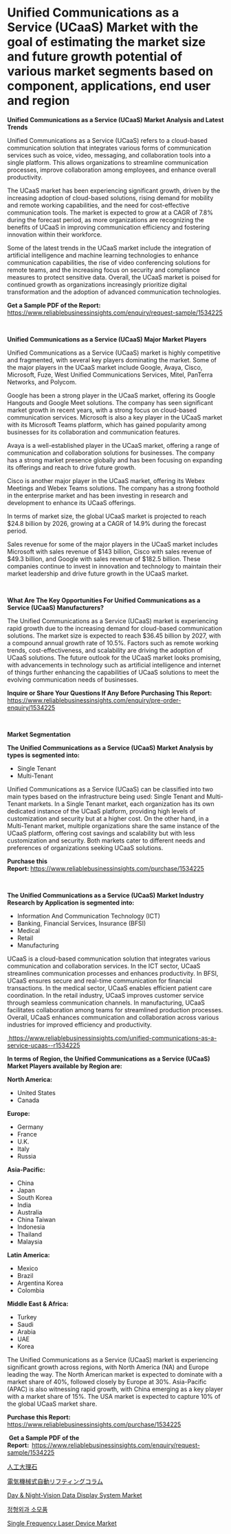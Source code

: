 <p><h1>Unified Communications as a Service (UCaaS) Market with the goal of estimating the market size and future growth potential of various market segments based on component, applications, end user and region</h1></p><p><strong>Unified Communications as a Service (UCaaS) Market Analysis and Latest Trends</strong></p>
<p><p>Unified Communications as a Service (UCaaS) refers to a cloud-based communication solution that integrates various forms of communication services such as voice, video, messaging, and collaboration tools into a single platform. This allows organizations to streamline communication processes, improve collaboration among employees, and enhance overall productivity.</p><p>The UCaaS market has been experiencing significant growth, driven by the increasing adoption of cloud-based solutions, rising demand for mobility and remote working capabilities, and the need for cost-effective communication tools. The market is expected to grow at a CAGR of 7.8% during the forecast period, as more organizations are recognizing the benefits of UCaaS in improving communication efficiency and fostering innovation within their workforce.</p><p>Some of the latest trends in the UCaaS market include the integration of artificial intelligence and machine learning technologies to enhance communication capabilities, the rise of video conferencing solutions for remote teams, and the increasing focus on security and compliance measures to protect sensitive data. Overall, the UCaaS market is poised for continued growth as organizations increasingly prioritize digital transformation and the adoption of advanced communication technologies.</p></p>
<p><strong>Get a Sample PDF of the Report:&nbsp;</strong> <a href="https://www.reliablebusinessinsights.com/enquiry/request-sample/1534225">https://www.reliablebusinessinsights.com/enquiry/request-sample/1534225</a></p>
<p>&nbsp;</p>
<p><strong>Unified Communications as a Service (UCaaS) Major Market Players</strong></p>
<p><p>Unified Communications as a Service (UCaaS) market is highly competitive and fragmented, with several key players dominating the market. Some of the major players in the UCaaS market include Google, Avaya, Cisco, Microsoft, Fuze, West Unified Communications Services, Mitel, PanTerra Networks, and Polycom.</p><p>Google has been a strong player in the UCaaS market, offering its Google Hangouts and Google Meet solutions. The company has seen significant market growth in recent years, with a strong focus on cloud-based communication services. Microsoft is also a key player in the UCaaS market with its Microsoft Teams platform, which has gained popularity among businesses for its collaboration and communication features.</p><p>Avaya is a well-established player in the UCaaS market, offering a range of communication and collaboration solutions for businesses. The company has a strong market presence globally and has been focusing on expanding its offerings and reach to drive future growth.</p><p>Cisco is another major player in the UCaaS market, offering its Webex Meetings and Webex Teams solutions. The company has a strong foothold in the enterprise market and has been investing in research and development to enhance its UCaaS offerings.</p><p>In terms of market size, the global UCaaS market is projected to reach $24.8 billion by 2026, growing at a CAGR of 14.9% during the forecast period. </p><p>Sales revenue for some of the major players in the UCaaS market includes Microsoft with sales revenue of $143 billion, Cisco with sales revenue of $49.3 billion, and Google with sales revenue of $182.5 billion. These companies continue to invest in innovation and technology to maintain their market leadership and drive future growth in the UCaaS market.</p></p>
<p>&nbsp;</p>
<p><strong>What Are The Key Opportunities For Unified Communications as a Service (UCaaS) Manufacturers?</strong></p>
<p><p>The Unified Communications as a Service (UCaaS) market is experiencing rapid growth due to the increasing demand for cloud-based communication solutions. The market size is expected to reach $36.45 billion by 2027, with a compound annual growth rate of 10.5%. Factors such as remote working trends, cost-effectiveness, and scalability are driving the adoption of UCaaS solutions. The future outlook for the UCaaS market looks promising, with advancements in technology such as artificial intelligence and internet of things further enhancing the capabilities of UCaaS solutions to meet the evolving communication needs of businesses.</p></p>
<p><strong>Inquire or Share Your Questions If Any Before Purchasing This Report:</strong> <a href="https://www.reliablebusinessinsights.com/enquiry/pre-order-enquiry/1534225">https://www.reliablebusinessinsights.com/enquiry/pre-order-enquiry/1534225</a></p>
<p>&nbsp;</p>
<p><strong>Market Segmentation</strong></p>
<p><strong>The Unified Communications as a Service (UCaaS) Market Analysis by types is segmented into:</strong></p>
<p><ul><li>Single Tenant</li><li>Multi-Tenant</li></ul></p>
<p><p>Unified Communications as a Service (UCaaS) can be classified into two main types based on the infrastructure being used: Single Tenant and Multi-Tenant markets. In a Single Tenant market, each organization has its own dedicated instance of the UCaaS platform, providing high levels of customization and security but at a higher cost. On the other hand, in a Multi-Tenant market, multiple organizations share the same instance of the UCaaS platform, offering cost savings and scalability but with less customization and security. Both markets cater to different needs and preferences of organizations seeking UCaaS solutions.</p></p>
<p><strong>Purchase this Report:&nbsp;</strong><a href="https://www.reliablebusinessinsights.com/purchase/1534225">https://www.reliablebusinessinsights.com/purchase/1534225</a></p>
<p>&nbsp;</p>
<p><strong>The Unified Communications as a Service (UCaaS) Market Industry Research by Application is segmented into:</strong></p>
<p><ul><li>Information And Communication Technology (ICT)</li><li>Banking, Financial Services, Insurance (BFSI)</li><li>Medical</li><li>Retail</li><li>Manufacturing</li></ul></p>
<p><p>UCaaS is a cloud-based communication solution that integrates various communication and collaboration services. In the ICT sector, UCaaS streamlines communication processes and enhances productivity. In BFSI, UCaaS ensures secure and real-time communication for financial transactions. In the medical sector, UCaaS enables efficient patient care coordination. In the retail industry, UCaaS improves customer service through seamless communication channels. In manufacturing, UCaaS facilitates collaboration among teams for streamlined production processes. Overall, UCaaS enhances communication and collaboration across various industries for improved efficiency and productivity.</p></p>
<p><a href="https://www.reliablebusinessinsights.com/unified-communications-as-a-service-ucaas--r1534225">&nbsp;https://www.reliablebusinessinsights.com/unified-communications-as-a-service-ucaas--r1534225</a></p>
<p><strong>In terms of Region, the Unified Communications as a Service (UCaaS) Market Players available by Region are:</strong></p>
<p>
    <p> <strong> North America: </strong>
        <ul>
            <li>United States</li>
            <li>Canada</li>
        </ul>
        </p> 
    <p> <strong> Europe: </strong>
        <ul>
            <li>Germany</li>
            <li>France</li>
            <li>U.K.</li>
            <li>Italy</li>
            <li>Russia</li>
        </ul>
        </p> 
    <p> <strong> Asia-Pacific: </strong>
        <ul>
            <li>China</li>
            <li>Japan</li>
            <li>South Korea</li>
            <li>India</li>
            <li>Australia</li>
            <li>China Taiwan</li>
            <li>Indonesia</li>
            <li>Thailand</li>
            <li>Malaysia</li>
        </ul>
        </p> 
    <p> <strong> Latin America: </strong>
        <ul>
            <li>Mexico</li>
            <li>Brazil</li>
            <li>Argentina Korea</li>
            <li>Colombia</li>
        </ul>
        </p> 
    <p> <strong> Middle East & Africa: </strong>
        <ul>
            <li>Turkey</li>
            <li>Saudi</li>
            <li>Arabia</li>
            <li>UAE</li>
            <li>Korea</li>
        </ul>
    </p>
    </p>
<p><p>The Unified Communications as a Service (UCaaS) market is experiencing significant growth across regions, with North America (NA) and Europe leading the way. The North American market is expected to dominate with a market share of 40%, followed closely by Europe at 30%. Asia-Pacific (APAC) is also witnessing rapid growth, with China emerging as a key player with a market share of 15%. The USA market is expected to capture 10% of the global UCaaS market share.</p></p>
<p><strong>Purchase this Report: </strong><a href="https://www.reliablebusinessinsights.com/purchase/1534225">https://www.reliablebusinessinsights.com/purchase/1534225</a></p>
<p>&nbsp;<strong>Get a Sample PDF of the Report:&nbsp;&nbsp;</strong><a href="https://www.reliablebusinessinsights.com/enquiry/request-sample/1534225">https://www.reliablebusinessinsights.com/enquiry/request-sample/1534225</a></p>
<p><strong></strong></p>
<p><p><a href="https://github.com/gfggqjbfys368009/Market-Research-Report-List-2/blob/main/7262271151447.md">人工大理石</a></p><p><a href="https://github.com/qwpelcjko9242629/Market-Research-Report-List-2/blob/main/8433306151446.md">電気機械式自動リフティングコラム</a></p><p><a href="https://github.com/vregtldg37/Market-Research-Report-List-1/blob/main/day-night-vision-data-display-system-market.md">Day & Night-Vision Data Display System Market</a></p><p><a href="https://github.com/mduzzalmduzzal601/Market-Research-Report-List-1/blob/main/2686542161373.md">정형외과 소모품</a></p><p><a href="https://github.com/labibmmn112/Market-Research-Report-List-1/blob/main/single-frequency-laser-device-market.md">Single Frequency Laser Device Market</a></p></p>